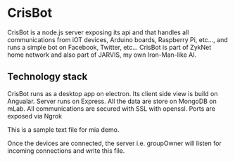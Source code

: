 # CrisBot

CrisBot is a node.js server exposing its api and that handles all communications from iOT devices, Arduino boards, Raspberry Pi, etc..., and runs a simple bot on Facebook, Twitter, etc... CrisBot is part of ZykNet home network and also part of JARVIS, my own Iron-Man-like AI.

## Technology stack
CrisBot runs as a desktop app on electron. Its client side view is build on Angualar.
Server runs on Express.
All the data are store on MongoDB on mLab.
All communications are secured with SSL with openssl.
Ports are exposed via Ngrok

This is a sample text file for mia demo.

Once the devices are connected, the server i.e. groupOwner will listen for incoming connections and write this file. 